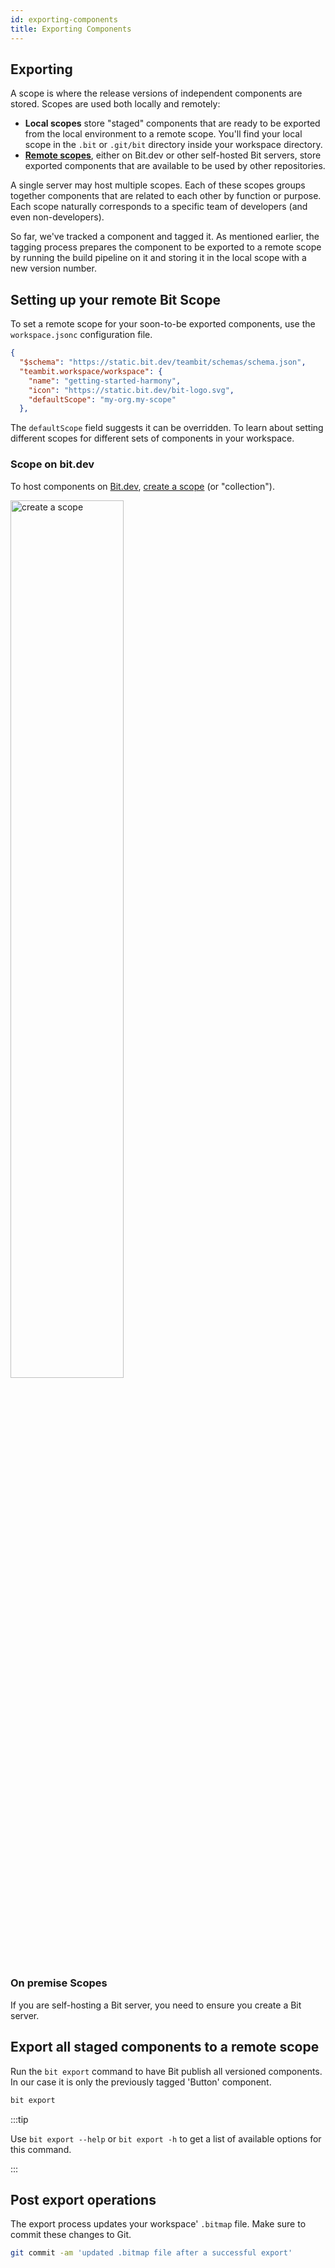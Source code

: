 ```yaml
---
id: exporting-components
title: Exporting Components
---
```


## Exporting

A scope is where the release versions of independent components are stored. Scopes are used both locally and remotely:

- **Local scopes** store "staged" components that are ready to be exported from the local environment to a remote scope. You'll find your local scope in the `.bit` or `.git/bit` directory inside your workspace directory.
- [**Remote scopes**](/essentials/scopes), either on Bit.dev or other self-hosted Bit servers, store exported components that are available to be used by other repositories.

A single server may host multiple scopes. Each of these scopes groups together components that are related to each other by function or purpose. Each scope naturally corresponds to a specific team of developers (and even non-developers).

So far, we've tracked a component and tagged it. As mentioned earlier, the tagging process prepares the component to be exported to a remote scope by running the build pipeline on it and storing it in the local scope with a new version number.

## Setting up your remote Bit Scope

To set a remote scope for your soon-to-be exported components, use the `workspace.jsonc` configuration file.

```json title="workspace.jsonc"
{
  "$schema": "https://static.bit.dev/teambit/schemas/schema.json",
  "teambit.workspace/workspace": {
    "name": "getting-started-harmony",
    "icon": "https://static.bit.dev/bit-logo.svg",
    "defaultScope": "my-org.my-scope"
  },
```

The `defaultScope` field suggests it can be overridden. To learn about setting different scopes for different sets of components in your workspace.

### Scope on bit.dev

To host components on [Bit.dev](https://bit.dev), [create a scope](https://bit.dev/~create-collection) (or "collection").

<Image src="/img/scope_type.png" alt="create a scope" padding={20} width="60%" />

### On premise Scopes

If you are self-hosting a Bit server, you need to ensure you create a Bit server.

## Export all staged components to a remote scope

Run the `bit export` command to have Bit publish all versioned components. In our case it is only the previously tagged 'Button' component.

```bash
bit export
```

:::tip

Use `bit export --help` or `bit export -h` to get a list of available options for this command.

:::

## Post export operations

The export process updates your workspace' `.bitmap` file. Make sure to commit these changes to Git.

```bash
git commit -am 'updated .bitmap file after a successful export'
```
